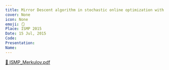 ```yaml
---
title: Mirror Descent algorithm in stochastic online optimization with noisy first order oracle
cover: None
icon: None
emoji: 🪞
Place: ISMP 2015
Date: 15 Jul, 2015
Code: 
Presentation: 
Name: 
---
```


[📎 ISMP_Merkulov.pdf](https://merkulov.top/Teaching/Talks/Mirror_Descent_algorithm_in_stochastic_online_optimization_with_noisy_first_order_oracle/ISMP_Merkulov.pdf)
